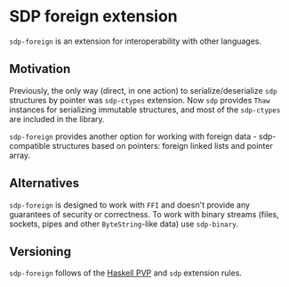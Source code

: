 # SDP foreign extension

`sdp-foreign` is an extension for interoperability with other languages.

## Motivation

Previously, the only way (direct, in one action) to serialize/deserialize `sdp`
structures by pointer was `sdp-ctypes` extension. Now `sdp` provides `Thaw`
instances for serializing immutable structures, and most of the `sdp-ctypes` are
included in the library.

`sdp-foreign` provides another option for working with foreign data -
sdp-compatible structures based on pointers: foreign linked lists and pointer
array.

## Alternatives

`sdp-foreign` is designed to work with `FFI` and doesn't provide any guarantees
of security or correctness. To work with binary streams (files, sockets, pipes
and other `ByteString`-like data) use `sdp-binary`.

## Versioning

`sdp-foreign` follows of the [Haskell PVP](https://pvp.haskell.org) and `sdp`
extension rules.

